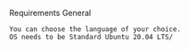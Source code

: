 Requirements
General

    You can choose the language of your choice.
    OS needs to be Standard Ubuntu 20.04 LTS/

